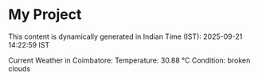 # My Project

This content is dynamically generated in Indian Time (IST): 2025-09-21 14:22:59 IST


Current Weather in Coimbatore:
Temperature: 30.88 °C
Condition: broken clouds

